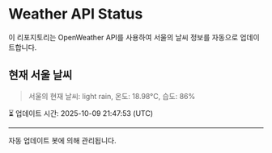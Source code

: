 
# Weather API Status

이 리포지토리는 OpenWeather API를 사용하여 서울의 날씨 정보를 자동으로 업데이트합니다.

## 현재 서울 날씨
> 서울의 현재 날씨: light rain, 온도: 18.98°C, 습도: 86%

⏳ 업데이트 시간: 2025-10-09 21:47:53 (UTC)

---
자동 업데이트 봇에 의해 관리됩니다.
